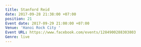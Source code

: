 ```yaml
---
title: Stanford Reid
date: 2017-09-28 21:38:00 +07:00
position: 21
Event date: 2017-09-29 21:00:00 +07:00
Venue: 'Hanoi Rock City '
Event URL: https://www.facebook.com/events/1284900288303803
Genre: live
---
```


